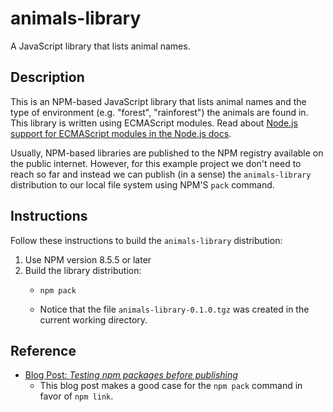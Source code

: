 # animals-library

A JavaScript library that lists animal names.

## Description

This is an NPM-based JavaScript library that lists animal names and the type of environment (e.g. "forest", "rainforest")
the animals are found in. This library is written using ECMAScript modules. Read about [Node.js support for ECMAScript modules in the Node.js docs](https://nodejs.org/api/esm.html).

Usually, NPM-based libraries are published to the NPM registry available on the public internet. However, for this
example project we don't need to reach so far and instead we can publish (in a sense) the `animals-library` distribution
to our local file system using NPM'S `pack` command.

## Instructions

Follow these instructions to build the `animals-library` distribution:

1. Use NPM version 8.5.5 or later
2. Build the library distribution:
   * ```shell
     npm pack
     ```
   * Notice that the file `animals-library-0.1.0.tgz` was created in the current working directory.

## Reference

*  [Blog Post: *Testing npm packages before publishing*](https://medium.com/@vcarl/problems-with-npm-link-and-an-alternative-4dbdd3e66811)
    *  This blog post makes a good case for the `npm pack` command in favor of `npm link`.
